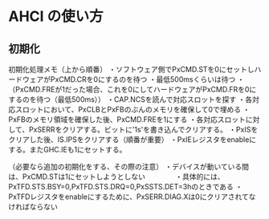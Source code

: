 # AHCI の使い方

## 初期化

初期化処理メモ（上から順番）
・ソフトウェア側でPxCMD.STを0にセットしハードウェアがPxCMD.CRを0にするのを待つ
・最低500msくらいは待つ
・（PxCMD.FREが1だった場合、これを0にしてハードウェアがPxCMD.FRを0にするのを待つ（最低500ms））
・CAP.NCSを読んで対応スロットを探す
・各対応スロットにおいて、PxCLBとPxFBのぶんのメモリを確保して0で埋める
・PxFBのメモリ領域を確保した後、PxCMD.FREを1にする
・各対応スロットに対して、PxSERRをクリアする。ビットに'1s'を書き込んでクリアする。
・PxISをクリアした後、IS.IPSをクリアする（順番が重要）
・PxIEレジスタをenableにする。またGHC.IEも1にセットする。

（必要なら追加の初期化をする、その際の注意）
・デバイスが動いている間は、PxCMD.STは1にセットしようとしない
　　　　・具体的には、PxTFD.STS.BSY=0,PxTFD.STS.DRQ=0,PxSSTS.DET=3hのときである
・PxTFDレジスタをenableにするために、PxSERR.DIAG.Xは0にクリアされてなければならない
